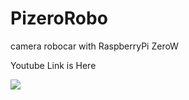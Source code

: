 
# PizeroRobo
camera robocar with RaspberryPi ZeroW <br>

Youtube Link is Here

<a href = "https://www.youtube.com/embed/XYHExJ2PdyA"><img src="https://www.youtube.com/embed/XYHExJ2PdyA/0.jpg"></a>
